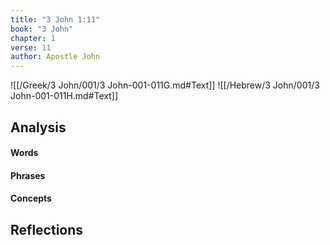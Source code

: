 ```yaml
---
title: "3 John 1:11"
book: "3 John"
chapter: 1
verse: 11
author: Apostle John
---
```

![[/Greek/3 John/001/3 John-001-011G.md#Text]]
![[/Hebrew/3 John/001/3 John-001-011H.md#Text]]

## Analysis

#### Words

#### Phrases

#### Concepts

## Reflections
